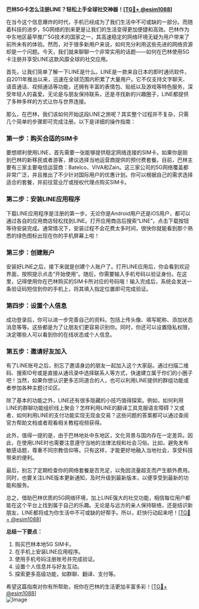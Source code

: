 **巴林5G卡怎么注册LINE？轻松上手全球社交神器！[[TG💪+ @esim1088](https://t.me/s/esim1088)]**

在当今这个信息爆炸的时代，手机已经成为了我们生活中不可或缺的一部分。而随着科技的进步，5G网络的到来更是让我们的生活变得更加便捷和高效。巴林作为中东地区最早推广5G技术的国家之一，其高速稳定的网络环境无疑为用户带来了前所未有的体验。然而，对于很多新用户来说，如何充分利用这些先进的网络资源却是一个问题。今天，我们就来聊聊一个非常实用的话题——如何在巴林使用5G卡注册并享受LINE这款风靡全球的社交应用。

首先，让我们简单了解一下LINE是什么。LINE是一款来自日本的即时通讯软件，自2011年推出以来，迅速在全球范围内积累了大量用户。它不仅支持文字聊天、语音通话、视频通话等功能，还拥有丰富的表情包、贴纸以及游戏等特色服务，深受年轻人的喜爱。无论是与朋友保持联系，还是寻找新的兴趣圈子，LINE都提供了多种多样的方式让你与世界连接。

那么，在巴林，我们该如何开始这段LINE之旅呢？其实整个过程并不复杂，只需几个简单的步骤即可完成注册。以下是详细的操作指南：

### 第一步：购买合适的SIM卡
要想顺利使用LINE，首先需要一张能够提供稳定网络连接的SIM卡。如果你是刚到巴林的新移民或者游客，建议选择当地运营商提供的预付费套餐。目前，巴林主要有三家主要电信运营商：Batelco、VIVA和Zain。这三家公司的5G网络覆盖都非常广泛，并且推出了不少针对国际用户的优惠计划。你可以根据自己的需求选择适合的套餐，并前往营业厅或授权代理点购买SIM卡。

### 第二步：安装LINE应用程序
下载LINE应用程序是注册的第一步。无论你是Android用户还是iOS用户，都可以通过各自的应用商店轻松找到LINE。打开应用商店后搜索“LINE”，点击下载按钮等待安装完成。通常情况下，安装过程不会花费太多时间，很快你就能看到那个熟悉的绿色图标出现在你的手机屏幕上啦！

### 第三步：创建账户
安装好LINE之后，接下来就是创建个人账户了。打开LINE应用后，你会看到欢迎界面，按照提示点击“开始使用”。随后，你需要输入手机号码以验证身份。在这里，记得使用你在巴林购买的SIM卡所对应的号码哦！输入完成后，系统会发送一条验证码短信到你的手机上，将其填入指定位置即可完成验证。

### 第四步：设置个人信息
成功登录后，你可以进一步完善自己的资料。包括上传头像、填写昵称、添加状态消息等等。这些都是为了让朋友们更容易识别你。同时，你还可以设置隐私权限，决定哪些人可以看到你的在线状态或个人信息。

### 第五步：邀请好友加入
有了LINE账号之后，别忘了邀请身边的朋友一起加入这个大家庭。通过扫描二维码、搜索ID号或是直接从通讯录中选择联系人等方式，快速建立属于你们的小圈子吧！当然，如果你想认识更多志同道合的人，也可以利用LINE提供的群组功能或者参加各种主题讨论区。

除了基本的功能之外，LINE还有很多隐藏的小技巧值得探索。例如，如何利用LINE的群聊功能组织线上聚会？怎样利用LINE的翻译工具克服语言障碍？又或者，如何利用LINE的支付功能实现无现金交易？这些问题的答案都可以通过查阅官方帮助文档或者观看相关教程视频获得。

此外，值得一提的是，由于巴林地处中东地区，文化背景与国内存在一定差异。因此，在使用LINE时也需要注意遵守当地的法律法规和社会习俗。比如，避免发布敏感话题，尊重不同宗教信仰等。只有这样，才能更好地融入当地社会，享受科技带来的便利。

最后，别忘了定期检查你的网络套餐是否充足，以免因流量超支而产生额外费用。同时，也要关注LINE版本更新通知，及时升级到最新版本，以便享受到最新的功能和服务。

总之，借助巴林优质的5G网络环境，加上LINE强大的社交功能，相信每位用户都能在这个平台上找到属于自己的乐趣。无论是与远方的亲人保持联络，还是结识新朋友，LINE都将成为你生活中不可或缺的好帮手。所以，赶快行动起来吧！[[TG💪+ @esim1088](https://t.me/s/esim1088)]

**总结一下要点：**
1. 购买巴林本地5G SIM卡。
2. 在手机上安装LINE应用程序。
3. 使用手机号码注册账号并完成验证。
4. 设置个人信息并与好友互动。
5. 探索更多高级功能，如群聊、翻译、支付等。

希望这篇指南对你有所帮助，祝你在巴林的生活更加丰富多彩！[[TG💪+ @esim1088](https://t.me/s/esim1088)]  
![Image](https://i.postimg.cc/4NQfJmqS/Snipaste-2025-05-13-00-14-12.png)